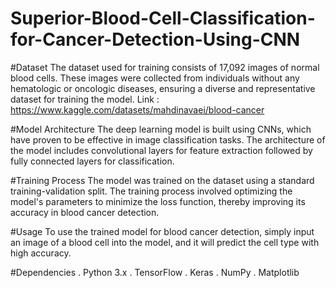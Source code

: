 # Superior-Blood-Cell-Classification-for-Cancer-Detection-Using-CNN

#Dataset
The dataset used for training consists of 17,092 images of normal blood cells. These images were collected from individuals without any hematologic or oncologic diseases, ensuring a diverse and representative dataset for training the model. Link : https://www.kaggle.com/datasets/mahdinavaei/blood-cancer

#Model Architecture
The deep learning model is built using CNNs, which have proven to be effective in image classification tasks. The architecture of the model includes convolutional layers for feature extraction followed by fully connected layers for classification.

#Training Process
The model was trained on the dataset using a standard training-validation split. The training process involved optimizing the model's parameters to minimize the loss function, thereby improving its accuracy in blood cancer detection.

#Usage
To use the trained model for blood cancer detection, simply input an image of a blood cell into the model, and it will predict the cell type with high accuracy.

#Dependencies
. Python 3.x
. TensorFlow
. Keras
. NumPy
. Matplotlib
